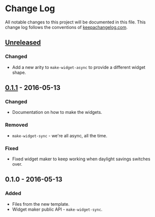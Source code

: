 # Change Log
All notable changes to this project will be documented in this file. This change log follows the conventions of [keepachangelog.com](http://keepachangelog.com/).

## [Unreleased]
### Changed
- Add a new arity to `make-widget-async` to provide a different widget shape.

## [0.1.1] - 2016-05-13
### Changed
- Documentation on how to make the widgets.

### Removed
- `make-widget-sync` - we're all async, all the time.

### Fixed
- Fixed widget maker to keep working when daylight savings switches over.

## 0.1.0 - 2016-05-13
### Added
- Files from the new template.
- Widget maker public API - `make-widget-sync`.

[Unreleased]: https://github.com/your-name/skip/compare/0.1.1...HEAD
[0.1.1]: https://github.com/your-name/skip/compare/0.1.0...0.1.1
